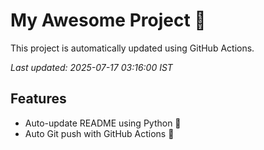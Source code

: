 # My Awesome Project 🚀

This project is automatically updated using GitHub Actions.

_Last updated: 2025-07-17 03:16:00 IST_

## Features
- Auto-update README using Python 🐍
- Auto Git push with GitHub Actions 🤖
